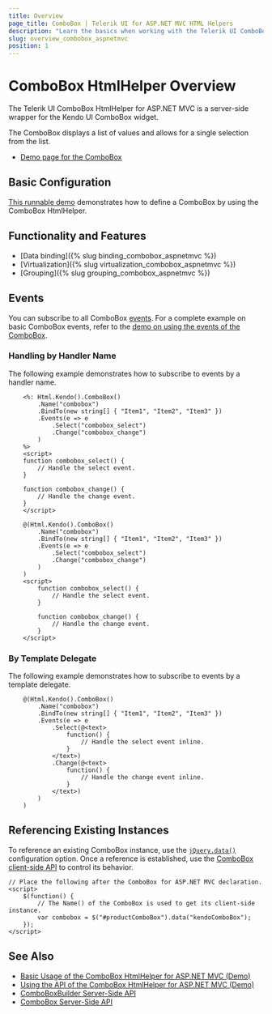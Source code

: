 ```yaml
---
title: Overview
page_title: ComboBox | Telerik UI for ASP.NET MVC HTML Helpers
description: "Learn the basics when working with the Telerik UI ComboBox HtmlHelper for ASP.NET MVC."
slug: overview_combobox_aspnetmvc
position: 1
---
```


# ComboBox HtmlHelper Overview

The Telerik UI ComboBox HtmlHelper for ASP.NET MVC is a server-side wrapper for the Kendo UI ComboBox widget.

The ComboBox displays a list of values and allows for a single selection from the list.

* [Demo page for the ComboBox](https://demos.telerik.com/aspnet-mvc/combobox)

## Basic Configuration

[This runnable demo](https://demos.telerik.com/aspnet-mvc/combobox) demonstrates how to define a ComboBox by using the ComboBox HtmlHelper.

## Functionality and Features

* [Data binding]({% slug binding_combobox_aspnetmvc %})
* [Virtualization]({% slug virtualization_combobox_aspnetmvc %})
* [Grouping]({% slug grouping_combobox_aspnetmvc %})

## Events

You can subscribe to all ComboBox [events](/api/combobox). For a complete example on basic ComboBox events, refer to the [demo on using the events of the ComboBox](https://demos.telerik.com/aspnet-mvc/combobox/events).

### Handling by Handler Name

The following example demonstrates how to subscribe to events by a handler name.

```ASPX
    <%: Html.Kendo().ComboBox()
        .Name("combobox")
        .BindTo(new string[] { "Item1", "Item2", "Item3" })
        .Events(e => e
            .Select("combobox_select")
            .Change("combobox_change")
        )
    %>
    <script>
    function combobox_select() {
        // Handle the select event.
    }

    function combobox_change() {
        // Handle the change event.
    }
    </script>
```
```Razor
    @(Html.Kendo().ComboBox()
        .Name("combobox")
        .BindTo(new string[] { "Item1", "Item2", "Item3" })
        .Events(e => e
            .Select("combobox_select")
            .Change("combobox_change")
        )
    )
    <script>
        function combobox_select() {
            // Handle the select event.
        }

        function combobox_change() {
            // Handle the change event.
        }
    </script>
```

### By Template Delegate

The following example demonstrates how to subscribe to events by a template delegate.

```
    @(Html.Kendo().ComboBox()
        .Name("combobox")
        .BindTo(new string[] { "Item1", "Item2", "Item3" })
        .Events(e => e
            .Select(@<text>
                function() {
                    // Handle the select event inline.
                }
            </text>)
            .Change(@<text>
                function() {
                    // Handle the change event inline.
                }
            </text>)
        )
    )
```

## Referencing Existing Instances

To reference an existing ComboBox instance, use the [`jQuery.data()`](http://api.jquery.com/jQuery.data/) configuration option. Once a reference is established, use the [ComboBox client-side API](http://docs.telerik.com/kendo-ui/api/javascript/ui/combobox#methods) to control its behavior.

    // Place the following after the ComboBox for ASP.NET MVC declaration.
    <script>
        $(function() {
            // The Name() of the ComboBox is used to get its client-side instance.
            var combobox = $("#productComboBox").data("kendoComboBox");
        });
    </script>

## See Also

* [Basic Usage of the ComboBox HtmlHelper for ASP.NET MVC (Demo)](https://demos.telerik.com/aspnet-mvc/combobox)
* [Using the API of the ComboBox HtmlHelper for ASP.NET MVC (Demo)](https://demos.telerik.com/aspnet-mvc/combobox/api)
* [ComboBoxBuilder Server-Side API](http://docs.telerik.com/aspnet-mvc/api/Kendo.Mvc.UI.Fluent/ComboBoxBuilder)
* [ComboBox Server-Side API](/api/combobox)
